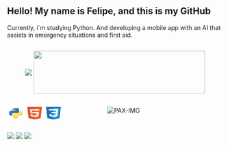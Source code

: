 ## Hello! My name is Felipe, and this is my GitHub
Currently, i´m studying Python.
And developing a mobile app with an AI that assists in emergency situations and first aid.
##

<p align="center">
<img height="150em" src="https://github-readme-stats.vercel.app/api?username=FerelpsFelps&show_icons=true&theme=dark" align = "center"/>
<img height="100em" width="400em" src="https://github-readme-stats.vercel.app/api/top-langs?username=FerelpsFelps&show_icons=true&locale=en&layout=compact&theme=dark" align = "center"/>
</p>

<div style="display: inline_block"><br>
  <img align="center" alt="Felipe-Python" height="30" width="40" src="https://raw.githubusercontent.com/devicons/devicon/master/icons/python/python-original.svg">
  <img align="center" alt="Felipe-HTML" height="30" width="40" src="https://raw.githubusercontent.com/devicons/devicon/master/icons/html5/html5-original.svg">
  <img align="center" alt="Felipe-CSS" height="30" width="40" src="https://raw.githubusercontent.com/devicons/devicon/master/icons/css3/css3-original.svg">
  <img align="right" alt="PAX-IMG" height="170" width="270" src="https://github.com/user-attachments/assets/17f8f786-f594-47c8-82e7-c4d39d023cb9">
</div>
  
  ##
 
<div> 
  <a href="https://instagram.com/felipefelps.19" target="_blank"><img src="https://img.shields.io/badge/-Instagram-%23E4405F?style=for-the-badge&logo=instagram&logoColor=white" target="_blank"></a>
  <a href = "mailto:lipe.q.souza@gmail.com"><img src="https://img.shields.io/badge/-Gmail-%23333?style=for-the-badge&logo=gmail&logoColor=white" target="_blank"></a>
  <a href="https://www.linkedin.com/in/felipe-souza-59687a304" target="_blank"><img src="https://img.shields.io/badge/-LinkedIn-%230077B5?style=for-the-badge&logo=linkedin&logoColor=white" target="_blank"></a> 
</div>

